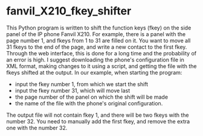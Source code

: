 # fanvil_X210_fkey_shifter
This Python program is written to shift the function keys (fkey) on the side panel of the IP phone Fanvil X210. For example, there is a panel with the page number 1, and fkeys from 1 to 31 are filled on it. You want to move all 31 fkeys to the end of the page, and write a new contact to the first fkey. Through the web interface, this is done for a long time and the probability of an error is high. I suggest downloading the phone's configuration file in XML format, making changes to it using a script, and getting the file with the fkeys shifted at the output. In our example, when starting the program:
- input the fkey number 1, from which we start the shift
- input the fkey number 31, which will move last
- the page number of the panel on which the shift will be made
- the name of the file with the phone's original configuration. 

The output file will not contain fkey 1, and there will be two fkeys with the number 32. You need to manually add the first fkey, and remove the extra one with the number 32.
